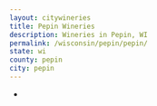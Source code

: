 ```yaml
---
layout: citywineries
title: Pepin Wineries
description: Wineries in Pepin, WI
permalink: /wisconsin/pepin/pepin/
state: wi
county: pepin
city: pepin
---
```

-
